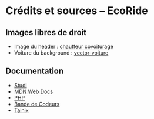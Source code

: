 # Crédits et sources – EcoRide

## Images libres de droit

- Image du header : [chauffeur covoiturage](https://pixabay.com/fr/illustrations/chauffeur-covoiturage-conduite-auto-8563415/)
- Voiture du background : [vector-voiture](https://pixabay.com/fr/vectors/covoiturage-auto-5508006/)

## Documentation

- [Studi](https://www.studi.com/fr)
- [MDN Web Docs](https://developer.mozilla.org/)
- [PHP](https://www.php.net/)
- [Bande de Codeurs](https://www.youtube.com/watch?v=A5_kJps4qjc)
- [Tainix](https://tainix.fr/)
